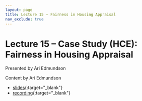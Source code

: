 ```yaml
---
layout: page
title: Lecture 15 – Fairness in Housing Appraisal
nav_exclude: true
---
```


# Lecture 15 – Case Study (HCE): Fairness in Housing Appraisal

Presented by Ari Edmundson

Content by Ari Edmundson

- [slides](https://docs.google.com/presentation/d/1ECci7qVvQwiflO33YFq069rEFklLCkBHNPJeaGVx4O8/edit?usp=sharing){:target="_blank"}
- [recording](https://youtu.be/E51iZ7lrgY0){:target="_blank"}
